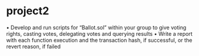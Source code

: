 # project2
• Develop and run scripts for “Ballot.sol” within your group to give voting rights, casting votes, delegating votes and querying results • Write a report with each function execution and the transaction hash, if successful, or the revert reason, if failed
